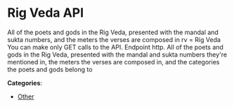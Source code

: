 # Rig Veda API


All of the poets and gods in the Rig Veda, presented with the mandal and sukta numbers, and the meters the verses are composed in rv = Rig Veda You can make only GET calls to the API.  Endpoint http. All of the poets and gods in the Rig Veda, presented with the mandal and sukta numbers they're mentioned in, the meters the verses are composed in, and the categories the poets and gods belong to



**Categories**:

- [Other](https://github.com/apis-list/apis-list#other)





